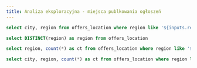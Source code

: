 ```yaml
---
title: Analiza eksploracyjna - miejsca publkowania ogłoszeń
---
```



```sql city_list
select city, region from offers_location where region like '${inputs.region.value}'
```

```sql region_list
select DISTINCT(region) as region from offers_location
```

<Dropdown data={region_list} name="region" value="region">
    <DropdownOption value="%" valueLabel="Regions"/>
</Dropdown>
<Dropdown data={city_list} name="city" value="city" where={`region like '${inputs.region.value}'`}>
<DropdownOption value="%" valueLabel="Cities"/>
</Dropdown>


```sql regions
select region, count(*) as ct from offers_location where region like '${inputs.region.value}' group by region order by ct desc

```

```sql cities
select city, region, count(*) as ct from offers_location where region like '${inputs.city.value}' group by region, city
```

<BarChart 
 data={regions}
 x=region 
 y=ct
 swapXY=true
/>

<DataTable 
 data={cities}
 search=true
/>
